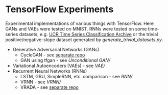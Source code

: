 # TensorFlow Experiments

Experimental implementations of various things with TensorFlow. Here GANs and
VAEs were tested on MNIST. RNNs were tested on some time-series datasets, e.g.
[UCR Time Series Classification Archive](http://www.cs.ucr.edu/~eamonn/time_series_data/)
or the trivial positive/negative-slope dataset generated by
*generate_trivial_datasets.py*.

 - Generative Adversarial Networks (GANs)
    - CycleGAN - see [separate repo](https://github.com/floft/cyclegan)
    - GAN using tfgan - see *Unconditional GAN/*
 - Variational Autoencoders (VAEs) - see *VAE/*
 - Recurrent Neural Networks (RNNs)
    - LSTM, GRU, SimpleRNN, etc. comparison - see *RNN/*
    - VRNN - see *VRNN/*
    - VRADA - see [separate repo](https://github.com/floft/vrada)
